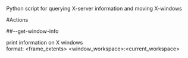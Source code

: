 Python script for querying X-server information and moving X-windows

#Actions

##--get-window-info

print information on X windows  
format: <id> <geometry> <frame_extents> <window_workspace>:<current_workspace> <tags> <class> <title>  
separated by tabs

##--get-active-window-info

print information on the active X window

##--get-active-window-id

print the id of the active X window

##--get-monitor-info

print information on active monitors  
format: <name> <id> <geometry>  
separated by tabs

##--version

show version


#Dependencies

-python-xlib
